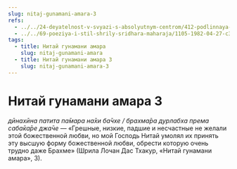 ```yaml
---
slug: nitaj-gunamani-amara-3
refs:
  - ../../24-deyatelnost-v-svyazi-s-absolyutnym-centrom/412-podlinnaya-zhizn-vozmozhna-tolko-v-duhovnom-izmerenii.md
  - ../../69-poeziya-i-stil-shrily-sridhara-maharaja/1105-1982-04-27-c3-otdalennyj-aromat-krishna-premy-delaet-osvobozhdenie-neprivlekatelnym.md
tags:
  - title: Нитай гунамани амара
    slug: nitaj-gunamani-amara
  - title: Нитай гунамани амара 3
    slug: nitaj-gunamani-amara-3
---
```


# Нитай гунамани амара 3

*дӣнахӣна патита па̄мара на̄хи ба̄чхе / брахма̄ра дурлабха према саба̄ка̄ре джа̄че* — «Грешные, низкие, падшие и несчастные не желали этой божественной любви, но мой Господь Нитай умолял их принять эту высшую форму божественной любви, обрести которую очень трудно даже Брахме» (Шрила Лочан Дас Тхакур, «Нитай гунамани амара», 3).


